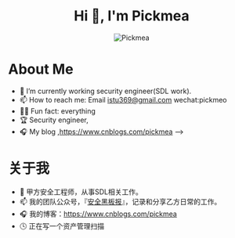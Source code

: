 <h1 align="center">Hi 👋, I'm Pickmea</h1>
<p align="center"> <img src="https://github-readme-stats.vercel.app/api?username=stu2014&show_icons=true" alt="Pickmea" /> </p>




# About Me

- 🔭  I’m currently working security engineer(SDL work).
- 📫  How to reach me: Email istu369@gmail.com  wechat:pickmeo
- 🛀🏾  Fun fact: everything
- 🏆  Security engineer, 
- 🎧  My blog ,https://www.cnblogs.com/pickmea
-->


# 关于我

- 🔭  甲方安全工程师，从事SDL相关工作。
- 📫  我的团队公众号，『[安全黑板报](https://github.com/Stu2014/Stu2014/qrcode.bmp)』，记录和分享乙方日常的工作。
- 🎧  我的博客：https://www.cnblogs.com/pickmea
- 🕓  正在写一个资产管理扫描

